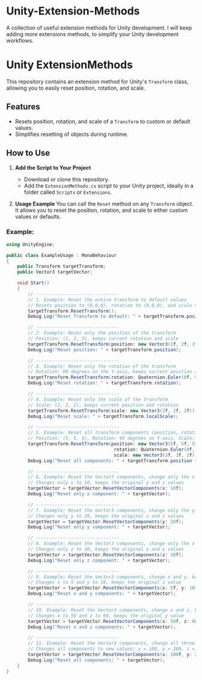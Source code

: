 # Unity-Extension-Methods

A collection of useful extension methods for Unity development. I will keep adding more extensions methods, to simplify your Unity development workflows.

# Unity ExtensionMethods

This repository contains an extension method for Unity's `Transform` class, allowing you to easily reset position, rotation, and scale.

## Features

- Resets position, rotation, and scale of a `Transform` to custom or default values.
- Simplifies resetting of objects during runtime.

## How to Use

1. **Add the Script to Your Project**

   - Download or clone this repository.
   - Add the `ExtensionMethods.cs` script to your Unity project, ideally in a folder called `Scripts` or `Extensions`.

2. **Usage Example**
   You can call the `Reset` method on any `Transform` object. It allows you to reset the position, rotation, and scale to either custom values or defaults.

### Example:

```csharp
using UnityEngine;

public class ExampleUsage : MonoBehaviour
{
    public Transform targetTransform;
    public Vector3 targetVector;

    void Start()
    {
        // -------------------------------
        // 1. Example: Reset the entire transform to default values
        // Resets position to (0,0,0), rotation to (0,0,0), and scale to (1,1,1)
        targetTransform.ResetTransform();
        Debug.Log("Reset Transform to default: " + targetTransform.position + ", " + targetTransform.rotation + ", " + targetTransform.localScale);

        // -------------------------------
        // 2. Example: Reset only the position of the transform
        // Position: (1, 2, 3), keeps current rotation and scale
        targetTransform.ResetTransform(position: new Vector3(1f, 2f, 3f));
        Debug.Log("Reset position: " + targetTransform.position);

        // -------------------------------
        // 3. Example: Reset only the rotation of the transform
        // Rotation: 90 degrees on the Y-axis, keeps current position and scale
        targetTransform.ResetTransform(rotation: Quaternion.Euler(0f, 90f, 0f));
        Debug.Log("Reset rotation: " + targetTransform.rotation);

        // -------------------------------
        // 4. Example: Reset only the scale of the transform
        // Scale: (2, 2, 2), keeps current position and rotation
        targetTransform.ResetTransform(scale: new Vector3(2f, 2f, 2f));
        Debug.Log("Reset scale: " + targetTransform.localScale);

        // -------------------------------
        // 5. Example: Reset all transform components (position, rotation, scale)
        // Position: (5, 5, 5), Rotation: 45 degrees on Y-axis, Scale: (3, 3, 3)
        targetTransform.ResetTransform(position: new Vector3(5f, 5f, 5f), 
                                        rotation: Quaternion.Euler(0f, 45f, 0f), 
                                        scale: new Vector3(3f, 3f, 3f));
        Debug.Log("Reset all components: " + targetTransform.position + ", " + targetTransform.rotation + ", " + targetTransform.localScale);

        // -------------------------------
        // 6. Example: Reset the Vector3 components, change only the x component
        // Changes only x to 10, keeps the original y and z values
        targetVector = targetVector.ResetVectorComponents(x: 10f);
        Debug.Log("Reset only x component: " + targetVector);

        // -------------------------------
        // 7. Example: Reset the Vector3 components, change only the y component
        // Changes only y to 20, keeps the original x and z values
        targetVector = targetVector.ResetVectorComponents(y: 20f);
        Debug.Log("Reset only y component: " + targetVector);

        // -------------------------------
        // 8. Example: Reset the Vector3 components, change only the z component
        // Changes only z to 30, keeps the original x and y values
        targetVector = targetVector.ResetVectorComponents(z: 30f);
        Debug.Log("Reset only z component: " + targetVector);

        // -------------------------------
        // 9. Example: Reset the Vector3 components, change x and y, keep z unchanged
        // Changes x to 5 and y to 10, keeps the original z value
        targetVector = targetVector.ResetVectorComponents(x: 5f, y: 10f);
        Debug.Log("Reset x and y components: " + targetVector);

        // -------------------------------
        // 10. Example: Reset the Vector3 components, change x and z, keep y unchanged
        // Changes x to 50 and z to 60, keeps the original y value
        targetVector = targetVector.ResetVectorComponents(x: 50f, z: 60f);
        Debug.Log("Reset x and z components: " + targetVector);

        // -------------------------------
        // 11. Example: Reset the Vector3 components, change all three components
        // Changes all components to new values: x = 100, y = 200, z = 300
        targetVector = targetVector.ResetVectorComponents(x: 100f, y: 200f, z: 300f);
        Debug.Log("Reset all components: " + targetVector);
    }
}
```
